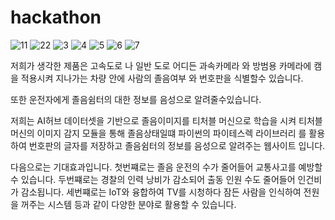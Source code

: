 # hackathon
![11](https://user-images.githubusercontent.com/81734763/204234471-7bdc9d8b-897d-4a68-97c1-0de08da733f5.png)
![22](https://user-images.githubusercontent.com/81734763/204234522-12c37319-f542-4e9b-b024-d374264539cf.png)
![3](https://user-images.githubusercontent.com/81734763/204234610-81cb01d0-8354-47e7-b217-8f1797a9700e.png)
![4](https://user-images.githubusercontent.com/81734763/204234628-f916c2e9-48a9-4de9-887e-ed59fe8e7789.png)
![5](https://user-images.githubusercontent.com/81734763/204234642-dd11b876-9c31-482d-a855-29bd39e36989.png)
![6](https://user-images.githubusercontent.com/81734763/204234650-b7675850-fa5d-4acf-b748-cf3afe6bfa3e.png)
![7](https://user-images.githubusercontent.com/81734763/204234660-68bf19b5-78b9-436d-bcbb-4c01dc586630.png)

저희가 생각한 제품은 고속도로 나 일반 도로 어디든 과속카메라 와 방범용 카메라에 
캠을 적용시켜 지나가는 차량 안에 사람의 졸음여부 와 번호판을 식별할수 있습니다.

또한 운전자에게 졸음쉼터의 대한 정보를 음성으로 알려줄수있습니다.

저희는 AI허브 데이터셋을 기반으로 졸음이미지를 티처블 머신으로 학습을 시켜
티처블 머신의 이미지 감지 모듈을 통해 졸음상태일떄 파이썬의 파이테스렉 라이브러리
를 활용하여 번호판의 글자를 저장하고 졸음쉼터의 정보를 음성으로 알려주는 웹사이트 입니다.

다음으로는 기대효과입니다.
첫번쨰로는 졸음 운전의 수가 줄어들어 교통사고를 예방할 수 있습니다.
두번쨰로는 경찰의 인력 낭비가 감소되어 출동 인원 수도 줄어들어 인건비가 감소됩니다.
세번쨰로는 IoT와 융합하여 TV를 시청하다 잠든 사람을 인식하여 전원을
꺼주는 시스템 등과 같이 다양한 분야로 활용할 수 있습니다.
